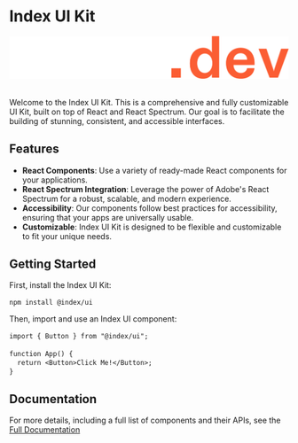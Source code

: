 
# Index UI Kit

![Logo](./src/logo.png)

<br />
Welcome to the Index UI Kit. This is a comprehensive and fully customizable UI Kit, built on top of React and React Spectrum. Our goal is to facilitate the building of stunning, consistent, and accessible interfaces.

## Features

* **React Components**: Use a variety of ready-made React components for your applications.
* **React Spectrum Integration**: Leverage the power of Adobe's React Spectrum for a robust, scalable, and modern experience.
* **Accessibility**: Our components follow best practices for accessibility, ensuring that your apps are universally usable.
* **Customizable**: Index UI Kit is designed to be flexible and customizable to fit your unique needs.

## Getting Started

First, install the Index UI Kit:



```
npm install @index/ui
```

Then, import and use an Index UI component:
```
import { Button } from "@index/ui";

function App() {
  return <Button>Click Me!</Button>;
}

```


## Documentation

For more details, including a full list of components and their APIs, see the [Full Documentation](https://www.index.dev/ "‌")




